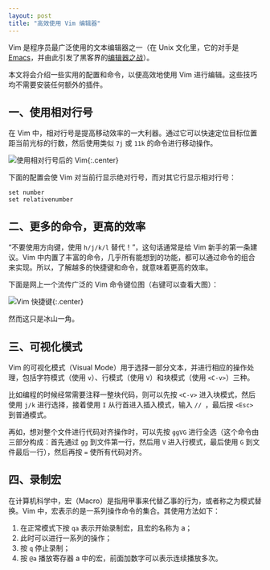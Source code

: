 ```yaml
---
layout: post
title: "高效使用 Vim 编辑器"
---
```


<style>
  .post table th:first-child {
    width: 100px;
  }
</style>


Vim 是程序员最广泛使用的文本编辑器之一（在 Unix 文化里，它的对手是 [Emacs](https://zh.wikipedia.org/wiki/Emacs)，并由此引发了黑客界的[编辑器之战](https://zh.wikipedia.org/wiki/编辑器之战)）。

本文将会介绍一些实用的配置和命令，以便高效地使用 Vim 进行编辑。这些技巧均不需要安装任何额外的插件。

## 一、使用相对行号

在 Vim 中，相对行号是提高移动效率的一大利器。通过它可以快速定位目标位置距当前光标的行数，然后使用类似 `7j` 或 `11k` 的命令进行移动操作。

![使用相对行号后的 Vim](https://infp.github.io/blogimages/vimrc.png){:.center}

下面的配置会使 Vim 对当前行显示绝对行号，而对其它行显示相对行号：

```vim
set number
set relativenumber
```

## 二、更多的命令，更高的效率

“不要使用方向键，使用 `h/j/k/l` 替代！”，这句话通常是给 Vim 新手的第一条建议。Vim 中内置了丰富的命令，几乎所有能想到的功能，都可以通过命令的组合来实现。所以，了解越多的快捷键和命令，就意味着更高的效率。


下面是网上一个流传广泛的 Vim 命令键位图（右键可以查看大图）：

![Vim 快捷键](https://infp.github.io/blogimages/vim-classic.gif){:.center}

然而这只是冰山一角。


## 三、可视化模式

Vim 的可视化模式（Visual Mode）用于选择一部分文本，并进行相应的操作处理，包括字符模式（使用 `v`）、行模式（使用 `V`）和块模式（使用 `<C-v>`）三种。

比如编程的时候经常需要注释一整块代码，则可以先按 `<C-v>` 进入块模式，然后使用 `j/k` 进行选择，接着使用 `I` 从行首进入插入模式，输入 `// `，最后按 `<Esc>` 到普通模式。

再如，想对整个文件进行代码对齐操作时，可以先按 `ggVG` 进行全选（这个命令由三部分构成：首先通过 `gg` 到文件第一行，然后用 `V` 进入行模式，最后使用 `G` 到文件最后一行），然后再按 `=` 使所有代码对齐。

## 四、录制宏

在计算机科学中，宏（Macro）是指用甲事来代替乙事的行为，或者称之为模式替换。Vim 中，宏表示的是一系列操作命令的集合。其使用方法如下：

1. 在正常模式下按 `qa` 表示开始录制宏，且宏的名称为 a；
2. 此时可以进行一系列的操作；
3. 按 `q` 停止录制；
4. 按 `@a` 播放寄存器 a 中的宏，前面加数字可以表示连续播放多次。